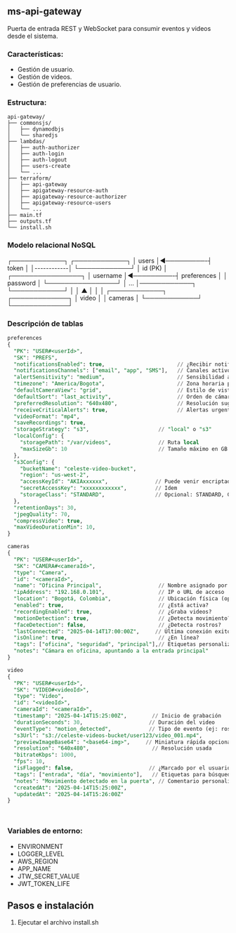 ## ms-api-gateway

Puerta de entrada REST y WebSocket para consumir eventos y videos desde el sistema.

### Características:
- Gestión de usuario.
- Gestión de videos.
- Gestión de preferencias de usuario.

### Estructura:
```
api-gateway/
├── commonsjs/
│   ├── dynamodbjs
│   └── sharedjs
├── lambdas/
│   ├── auth-authorizer
│   ├── auth-login
│   ├── auth-logout
│   ├── users-create
│   └── ...
├── terraform/
│   ├── api-gateway
│   ├── apigateway-resource-auth
│   ├── apigateway-resource-authorizer
│   ├── apigateway-resource-users
│   └── ...
├── main.tf
├── outputs.tf
└── install.sh
```

### Modelo relacional NoSQL

┌────────────┐           ┌────────────┐
│   users    │◄─────────-┤   token    │
│------------│           └────────────┘
│ id (PK)    │           ┌────────────────┐
│ username   │◄─────────-┤  preferences   │
│ password   │           └────────────────┘
│ ...        │────────────┐
└────────────┘            │
                          │
       ▲                  │
       │                  │
┌────────────┐     ┌─────────────┐
│  video     │     │  cameras    │
└────────────┘     └─────────────┘

### Descripción de tablas
```sql
preferences
{
  "PK": "USER#<userId>",
  "SK": "PREFS",
  "notificationsEnabled": true,                       // ¿Recibir notificaciones?
  "notificationsChannels": ["email", "app", "SMS"],   // Canales activos
  "alertSensitivity": "medium",                       // Sensibilidad a detecciones
  "timezone": "America/Bogota",                       // Zona horaria preferida
  "defaultCameraView": "grid",                        // Estilo de vista (grid, lista)
  "defaultSort": "last_activity",                     // Orden de cámaras o videos
  "preferredResolution": "640x480",                   // Resolución sugerida
  "receiveCriticalAlerts": true,                      // Alertas urgentes sí/no
  "videoFormat": "mp4",
  "saveRecordings": true,
  "storageStrategy": "s3",                      // "local" o "s3"
  "localConfig": {
    "storagePath": "/var/videos",               // Ruta local
    "maxSizeGb": 10                             // Tamaño máximo en GB
  },
  "s3Config": {
    "bucketName": "celeste-video-bucket",
    "region": "us-west-2",
    "accessKeyId": "AKIAxxxxxx",               // Puede venir encriptado o por secret manager
    "secretAccessKey": "xxxxxxxxxxxx",         // Idem
    "storageClass": "STANDARD",                // Opcional: STANDARD, GLACIER...
  },
  "retentionDays": 30,
  "jpegQuality": 70,
  "compressVideo": true,
  "maxVideoDurationMin": 10,
}

cameras
{
  "PK": "USER#<userId>",
  "SK": "CAMERA#<cameraId>",
  "type": "Camera",
  "id": "<cameraId>",
  "name": "Oficina Principal",                  // Nombre asignado por el usuario
  "ipAddress": "192.168.0.101",                 // IP o URL de acceso
  "location": "Bogotá, Colombia",               // Ubicación física (opcional)
  "enabled": true,                              // ¿Está activa?
  "recordingEnabled": true,                     // ¿Graba videos?
  "motionDetection": true,                      // ¿Detecta movimiento?
  "faceDetection": false,                       // ¿Detecta rostros?
  "lastConnected": "2025-04-14T17:00:00Z",     // Última conexión exitosa
  "isOnline": true,                             // ¿En línea?
  "tags": ["oficina", "seguridad", "principal"],// Etiquetas personalizadas
  "notes": "Cámara en oficina, apuntando a la entrada principal"
}

video
{
  "PK": "USER#<userId>",
  "SK": "VIDEO#<videoId>",
  "type": "Video",
  "id": "<videoId>",
  "cameraId": "<cameraId>",
  "timestamp": "2025-04-14T15:25:00Z",        // Inicio de grabación
  "durationSeconds": 30,                     // Duración del video
  "eventType": "motion_detected",            // Tipo de evento (ej: rostro, movimiento)
  "s3Url": "s3://celeste-videos-bucket/user123/video_001.mp4",
  "previewImageBase64": "<base64-img>",     // Miniatura rápida opcional
  "resolution": "640x480",                    // Resolución usada
  "bitrateKbps": 1000,
  "fps": 10,
  "isFlagged": false,                        // ¿Marcado por el usuario?
  "tags": ["entrada", "día", "movimiento"],   // Etiquetas para búsqueda
  "notes": "Movimiento detectado en la puerta", // Comentario personalizado
  "createdAt": "2025-04-14T15:25:00Z",
  "updatedAt": "2025-04-14T15:26:00Z"
}




```

### Variables de entorno:
- ENVIRONMENT
- LOGGER_LEVEL
- AWS_REGION
- APP_NAME
- JTW_SECRET_VALUE
- JWT_TOKEN_LIFE

## Pasos e instalación
1. Ejecutar el archivo install.sh
